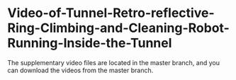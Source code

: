 # Video-of-Tunnel-Retro-reflective-Ring-Climbing-and-Cleaning-Robot-Running-Inside-the-Tunnel
The supplementary video files are located in the master branch, and you can download the videos from the master branch.
